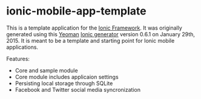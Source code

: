 # ionic-mobile-app-template

This is a template application for the [Ionic Framework](http://ionicframework.com/). It was originally generated using this [Yeoman](http://yeoman.io/) [Ionic generator](https://github.com/diegonetto/generator-ionic) version 0.6.1 on January 29th, 2015. It is meant to be a template and starting point for Ionic mobile applications.

Features:
* Core and sample module
* Core module includes applicaion settings
* Persisting local storage through SQLite
* Facebook and Twitter social media syncronization
